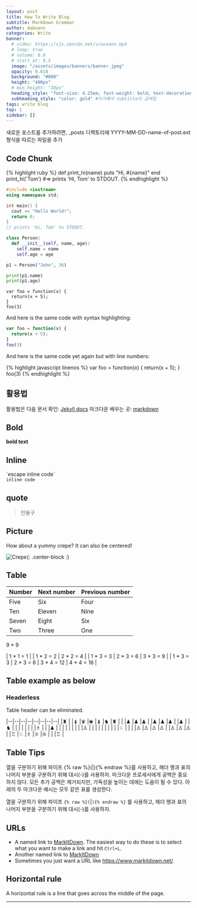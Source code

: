 ```yaml
---
layout: post
title: How To Write Blog
subtitle: MarkDown Grammar
author: dabeann
categories: Write
banner:
  # video: https://vjs.zencdn.net/v/oceans.mp4
  # loop: true
  # volume: 0.8
  # start_at: 8.5
  image: "/assets/images/banners/banner.jpeg"
  opacity: 0.618
  background: "#000"
  height: "400px"
  # min_height: "38px"
  heading_style: "font-size: 4.25em; font-weight: bold; text-decoration: underline"
  subheading_style: "color: gold" #이거해서 subtitle이 금색임
tags: write blog
top: 1
sidebar: []
---
```


<!-- --- 배너 없이 이렇게만 하면 글씨만 제목에 들어감. 사진X
layout: post
title: Test markdown
subtitle: Each post also has a subtitle
categories: markdown
tags: [test, blog]
--- -->

새로운 포스트를 추가하려면, _posts 디렉토리에 YYYY-MM-DD-name-of-post.ext 형식을 따르는 파일을 추가

## Code Chunk

{% highlight ruby %}
def print_hi(name)
puts "Hi, #{name}"
end
print_hi('Tom')
#=> prints 'Hi, Tom' to STDOUT.
{% endhighlight %}

```cpp
#include <iostream>
using namespace std;

int main() {
  cout << "Hello World!";
  return 0;
}
// prints 'Hi, Tom' to STDOUT.
```

```python
class Person:
  def __init__(self, name, age):
    self.name = name
    self.age = age

p1 = Person("John", 36)

print(p1.name)
print(p1.age)
```

~~~
var foo = function(x) {
  return(x + 5);
}
foo(3)
~~~

And here is the same code with syntax highlighting:

```javascript
var foo = function(x) {
  return(x + 5);
}
foo(3)
```

And here is the same code yet again but with line numbers:

{% highlight javascript linenos %}
var foo = function(x) {
  return(x + 5);
}
foo(3)
{% endhighlight %}

## 활용법

활용법은 다음 문서 확인: [Jekyll docs][jekyll-docs]
마크다운 배우는 곳: [markdown](https://markdowntutorial.com/)

[jekyll-docs]: https://jekyllrb.com/docs/home

## Bold
**bold text**

## Inline
\`escape inline code\`  
`inline code`

## quote
> 인용구

## Picture
How about a yummy crepe?
It can also be centered!

![Crepe](https://s3-media3.fl.yelpcdn.com/bphoto/cQ1Yoa75m2yUFFbY2xwuqw/348s.jpg){: .center-block :}

<!-- ### Emoji

This single quote code `inet:email:message:to` will not be parsed to emoji icon
:+1:. :bolivia: -->

<!-- ## Boxes 얘네 박스들 왜 안되는지 ㅁㄹ겠는데 표시가 안됨
You can add notification, warning and error boxes like this:

### Notification

{: .box-note}
**Note:** This is a notification box.

### Warning

{: .box-warning}
**Warning:** This is a warning box.

### Error

{: .box-error}
**Error:** This is an error box. -->

## Table

| Number | Next number | Previous number |
| :------ |:--- | :--- |
| Five | Six | Four |
| Ten | Eleven | Nine |
| Seven | Eight | Six |
| Two | Three | One |

9 \* 9

| 1 \* 1 = 1 |
| 1 \* 2 = 2 | 2 \* 2 = 4 |
| 1 \* 3 = 3 | 2 \* 3 = 6 | 3 \* 3 = 9  |
| 1 \* 3 = 3 | 2 \* 3 = 6 | 3 \* 4 = 12 | 4 \* 4 = 16 |

## Table example as below

### Headerless
Table header can be eliminated.

|--|--|--|--|--|--|--|--|
|♜ |  |♝ |♛ |♚ |♝ |♞ |♜ |
|  |♟ |♟ |♟ |  |♟ |♟ |♟ |
|♟ |  |♞ |  |  |  |  |  |
|  |♗ |  |  |♟ |  |  |  |
|  |  |  |  |♙ |  |  |  |
|  |  |  |  |  |♘ |  |  |
|♙ |♙ |♙ |♙ |  |♙ |♙ |♙ |
|♖ |♘ |♗ |♕ |♔ |  |  |♖ |

## Table Tips
열을 구분하기 위해 파이프 {% raw %}(|){% endraw %}를 사용하고, 헤더 행과 표의 나머지 부분을 구분하기 위해 대시(-)를 사용하자.
마크다운 프로세서에게 공백은 중요하지 않다. 모든 추가 공백은 제거되지만, 가독성을 높이는 데에는 도움이 될 수 있다.
아래의 두 마크다운 예시는 모두 같은 표를 생성한다.

열을 구분하기 위해 파이프 `{% raw %}(`|`){% endraw %}` 를 사용하고, 헤더 행과 표의 나머지 부분을 구분하기 위해 대시(-)를 사용하자.

## URLs

* A named link to [MarkItDown][3]. The easiest way to do these is to select what you want to make a link and hit `Ctrl+L`.
* Another named link to [MarkItDown](https://www.markitdown.net/)
* Sometimes you just want a URL like <https://www.markitdown.net/>.

## Horizontal rule

A horizontal rule is a line that goes across the middle of the page.

---

[3]: https://www.markitdown.net/
